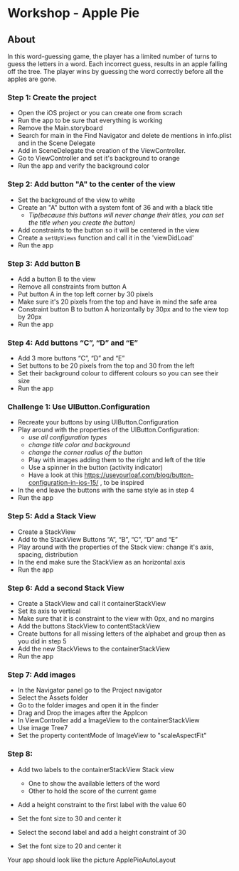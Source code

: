 # Workshop - Apple Pie

## About

In this word-guessing game, the player has a limited number of turns to guess the letters in a word. 
Each incorrect guess, results in an apple falling off the tree. 
The player wins by guessing the word correctly before all the apples are gone.


### Step 1: Create the project

- Open the iOS project or you can create one from scrach
- Run the app to be sure that everything is working
- Remove the Main.storyboard
- Search for main in the Find Navigator and delete de mentions in info.plist and in the Scene Delegate
- Add in SceneDelegate the creation of the ViewController.
- Go to ViewController and set it's background to orange
- Run the app and verify the background color

### Step 2: Add button "A" to the center of the view

- Set the background of the view to white
- Create an "A" button with a system font of 36 and with a black title
  - *Tip(because this buttons will never change their titles, you can set the title when you create the button)*
- Add constraints to the button so it will be centered in the view 
- Create a `setUpViews` function and call it in the 'viewDidLoad'
- Run the app

### Step 3: Add button B

- Add a button B to the view
- Remove all constraints from button A
- Put button A in the top left corner by 30 pixels 
- Make sure it's 20 pixels from the top and have in mind the safe area
- Constraint button B to button A horizontally by 30px and to the view top by 20px
- Run the app

### Step 4: Add buttons “C”, “D” and “E”

- Add 3 more buttons “C”, “D” and “E”
- Set buttons to be 20 pixels from the top and 30 from the left
- Set their background colour to different colours so you can see their size
- Run the app

### Challenge 1: Use UIButton.Configuration

- Recreate your buttons by using UIButton.Configuration
- Play around with the properties of the UIButton.Configuration: 
    - *use all configuration types*
    - *change title color and background*
    - *change the corner radius of the button*
    - Play with images adding them to the right and left of the title
    - Use a spinner in the button (activity indicator)
    - Have a look at this https://useyourloaf.com/blog/button-configuration-in-ios-15/ , to be inspired
- In the end leave the buttons with the same style as in step 4
- Run the app
    

### Step 5: Add a Stack View

- Create a StackView
- Add to the StackView Buttons “A”, “B”, “C”, “D” and “E”
- Play around with the properties of the Stack view: change it's axis, spacing, distribution
- In the end make sure the StackView as an horizontal axis
- Run the app


### Step 6: Add a second Stack View

- Create a StackView and call it containerStackView
- Set its axis to vertical
- Make sure that it is constraint to the view with 0px, and no margins
- Add the buttons StackView to contentStackView
- Create buttons for all missing letters of the alphabet and group then as you did in step 5
- Add the new StackViews to the containerStackView
- Run the app


### Step 7: Add images

- In the Navigator panel go to the Project navigator
- Select the Assets  folder
- Go to the folder images and open it in the finder
- Drag and Drop the images after the AppIcon
- In ViewController add a ImageView to the containerStackView
- Use image Tree7
- Set the property contentMode of ImageView to "scaleAspectFit"

### Step 8: 

- Add two labels to the containerStackView Stack view
  - One to show the available letters of the word
  - Other to hold the score of the current game
  
- Add a height constraint to the first label with the value 60
- Set the font size to 30 and center it
- Select the second label and add a height constraint of 30
- Set the font size to 20 and center it


Your app should look like the picture ApplePieAutoLayout
